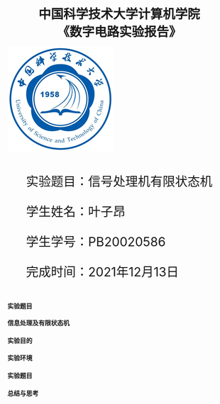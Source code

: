  

<div style="text-align:center;font-size:2em;font-weight:bold">中国科学技术大学计算机学院</div>


<div style="text-align:center;font-size:2em;font-weight:bold">《数字电路实验报告》</div>







![image-20211028163846705](image/image-20211028163846705.png)







<div style="display: flex;flex-direction: column;align-items: center;font-size:2em">
<div>
<p>实验题目：信号处理机有限状态机 </p>
<p>学生姓名：叶子昂</p>
<p>学生学号：PB20020586</p>
<p>完成时间：2021年12月13日</p>
</div>
</div>








<div style="page-break-after:always"></div>

#### 实验题目
**信息处理及有限状态机**
#### 实验目的


#### 实验环境


#### 实验题目


#### 总结与思考

